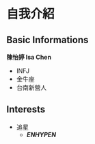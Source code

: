 # 自我介紹
## Basic Informations
**陳怡婷 Isa Chen**
- INFJ
- 金牛座
- 台南新營人
## Interests
- 追星
    - ***ENHYPEN***
